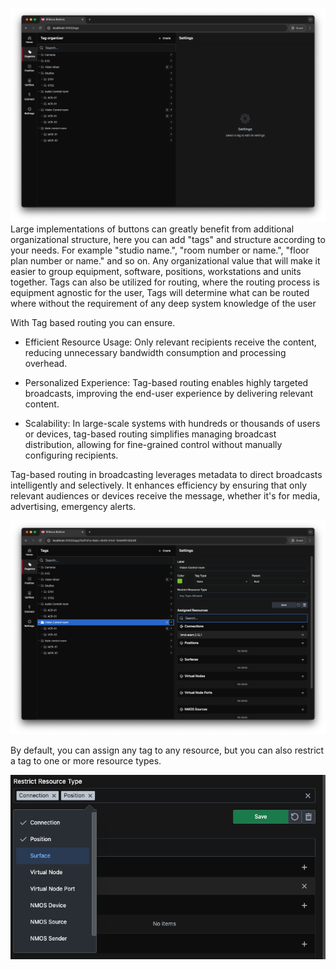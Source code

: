 
![organize page](images/organize.png 'organize page')
Large implementations of buttons can greatly benefit from additional organizational structure, here you can add "tags" and structure according to your needs.
For example "studio name.", "room number or name.", "floor plan number or name." and so on. Any organizational value that will make it easier to group equipment, software, positions, workstations and units together.
Tags can also be utilized for routing, where the routing process is equipment agnostic for the user, Tags will determine what can be routed where without the requirement of any deep system knowledge of the user

With Tag based routing you can ensure.

- Efficient Resource Usage: Only relevant recipients receive the content, reducing unnecessary bandwidth consumption and processing overhead.

- Personalized Experience: Tag-based routing enables highly targeted broadcasts, improving the end-user experience by delivering relevant content.

- Scalability: In large-scale systems with hundreds or thousands of users or devices, tag-based routing simplifies managing broadcast distribution, allowing for fine-grained control without manually configuring recipients.

Tag-based routing in broadcasting leverages metadata to direct broadcasts intelligently and selectively. It enhances efficiency by ensuring that only relevant audiences or devices receive the message, whether it's for media, advertising, emergency alerts.

![Organize unfold](images/organize_unfold.png 'organize unfold')

By default, you can assign any tag to any resource, but you can also restrict a tag to one or more resource types.

 

![Restrictions](images/restrict.png 'Restrictions')


